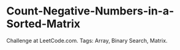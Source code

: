 # Count-Negative-Numbers-in-a-Sorted-Matrix
Challenge at LeetCode.com. Tags: Array, Binary Search, Matrix.
